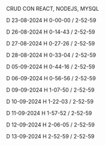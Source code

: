 CRUD CON REACT, NODEJS, MYSQL

D 23-08-2024 H 0-00-00 / 2-52-59

D 26-08-2024 H 0-14-43 / 2-52-59

D 27-08-2024 H 0-27-26 / 2-52-59

D 28-08-2024 H 0-33-04 / 2-52-59

D 05-09-2024 H 0-44-16 / 2-52-59

D 06-09-2024 H 0-56-56 / 2-52-59

D 09-09-2024 H 1-07-50 / 2-52-59

D 10-09-2024 H 1-22-03 / 2-52-59

D 11-09-2024 H 1-57-52 / 2-52-59

D 12-09-2024 H 2-06-05 / 2-52-59

D 13-09-2024 H 2-52-59 / 2-52-59
